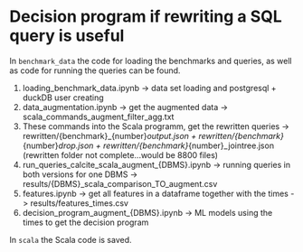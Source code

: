 # Decision program if rewriting a SQL query is useful

In `benchmark_data` the code for loading the benchmarks and queries, as well as code for running the queries can be found.  

1. loading_benchmark_data.ipynb -> data set loading and postgresql + duckDB user creating
2. data_augmentation.ipynb -> get the augmented data -> scala_commands_augment_filter_agg.txt
3. These commands into the Scala programm, get the rewritten queries -> rewritten/{benchmark}_{number}_output.json + rewritten/{benchmark}_{number}_drop.json + rewritten/{benchmark}_{number}_jointree.json (rewritten folder not complete...would be 8800 files)
4. run_queries_calcite_scala_augment_{DBMS}.ipynb -> running queries in both versions for one DBMS -> results/{DBMS}_scala_comparison_TO_augment.csv
5. features.ipynb -> get all features in a dataframe together with the times -> results/features_times.csv
6. decision_program_augment_{DBMS}.ipynb -> ML models using the times to get the decision program



In `scala` the Scala code is saved.
